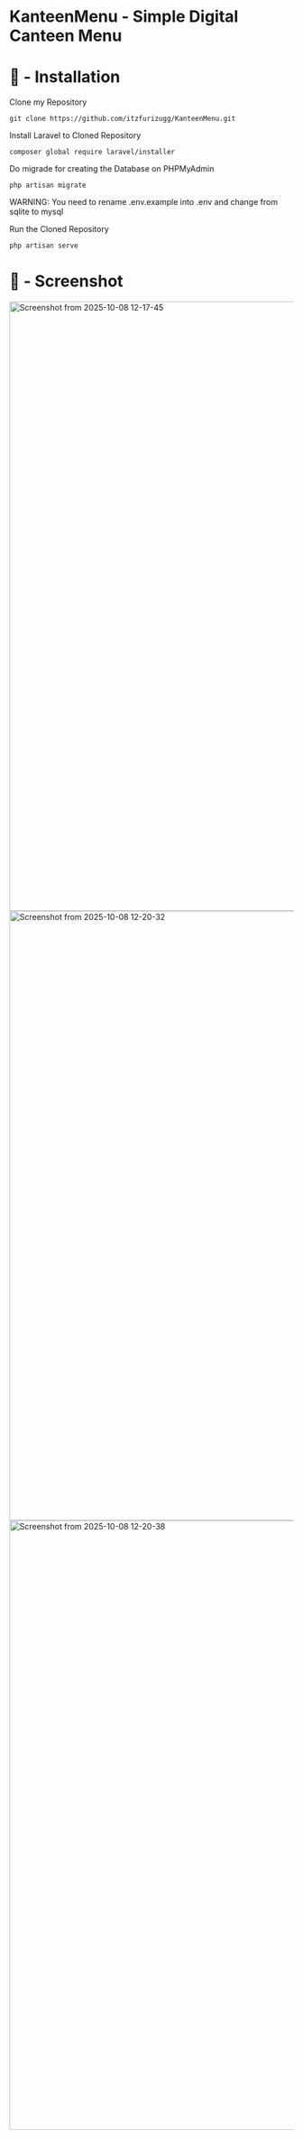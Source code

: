 # KanteenMenu - Simple Digital Canteen Menu

# 📝 - Installation

Clone my Repository
```
git clone https://github.com/itzfurizugg/KanteenMenu.git
```

Install Laravel to Cloned Repository
```
composer global require laravel/installer
```

Do migrade for creating the Database on PHPMyAdmin
```
php artisan migrate
```
WARNING: You need to rename .env.example into .env and change from sqlite to mysql

Run the Cloned Repository
```
php artisan serve
```

# 📸 - Screenshot

<img width="1920" height="1080" alt="Screenshot from 2025-10-08 12-17-45" src="https://github.com/user-attachments/assets/15ff5805-5905-4b35-98f4-3a79a0a4b210" />
<img width="1920" height="1080" alt="Screenshot from 2025-10-08 12-20-32" src="https://github.com/user-attachments/assets/084b2fd4-6684-4a8d-a94a-231c4de6d3fb" />
<img width="1920" height="1080" alt="Screenshot from 2025-10-08 12-20-38" src="https://github.com/user-attachments/assets/ab0eb24e-1749-4fc0-b199-97a7b18920f2" />
